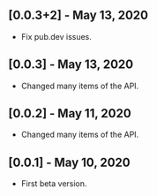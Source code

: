 ## [0.0.3+2] - May 13, 2020
* Fix pub.dev issues.

## [0.0.3] - May 13, 2020
* Changed many items of the API.

## [0.0.2] - May 11, 2020
* Changed many items of the API.

## [0.0.1] - May 10, 2020
* First beta version.